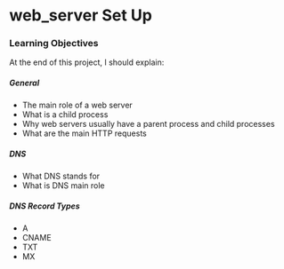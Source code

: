 # web_server Set Up

### Learning Objectives
At the end of this project, I should explain:

##### General
* The main role of a web server
* What is a child process
* Why web servers usually have a parent process and child processes
* What are the main HTTP requests
##### DNS
* What DNS stands for
* What is DNS main role

##### DNS Record Types
* A
* CNAME
* TXT
* MX
